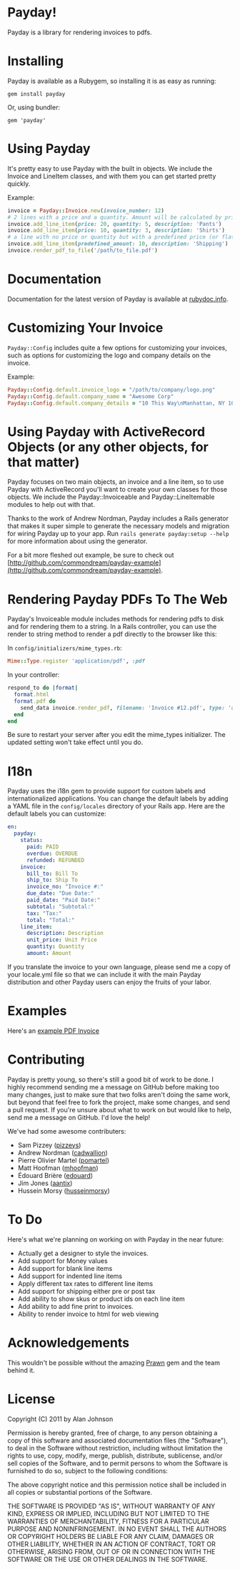 Payday!
===
Payday is a library for rendering invoices to pdfs.

Installing
===
Payday is available as a Rubygem, so installing it is as easy as running:

```
gem install payday
```

Or, using bundler:

```
gem 'payday'
```

Using Payday
===
It's pretty easy to use Payday with the built in objects. We include the Invoice and LineItem classes, and with them you can get started pretty quickly.

Example:

``` ruby
invoice = Payday::Invoice.new(invoice_number: 12)
# 2 lines with a price and a quantity. Amount will be calculated by price * quantity
invoice.add_line_item(price: 20, quantity: 5, description: 'Pants')
invoice.add_line_item(price: 10, quantity: 3, description: 'Shirts')
# a line with no price or quantity but with a predefined price (or flat fee)
invoice.add_line_item(predefined_amount: 10, description: 'Shipping')
invoice.render_pdf_to_file('/path/to_file.pdf')
```

Documentation
===
Documentation for the latest version of Payday is available at [rubydoc.info](http://www.rubydoc.info/gems/payday).

Customizing Your Invoice
===
`Payday::Config` includes quite a few options for customizing your invoices, such as options for customizing the logo and
company details on the invoice.

Example:

``` ruby
Payday::Config.default.invoice_logo = "/path/to/company/logo.png"
Payday::Config.default.company_name = "Awesome Corp"
Payday::Config.default.company_details = "10 This Way\nManhattan, NY 10001\n800-111-2222\nawesome@awesomecorp.com"
```

Using Payday with ActiveRecord Objects (or any other objects, for that matter)
===

Payday focuses on two main objects, an invoice and a line item, so to use Payday with ActiveRecord you'll want to create your own classes for those objects. We include the Payday::Invoiceable and Payday::LineItemable modules to help out with that.

Thanks to the work of Andrew Nordman, Payday includes a Rails generator that makes it super simple to generate the necessary models and migration for wiring Payday up to your app. Run `rails generate payday:setup --help` for more information about using the generator.

For a bit more fleshed out example, be sure to check out [http://github.com/commondream/payday-example](http://github.com/commondream/payday-example).

Rendering Payday PDFs To The Web
===
Payday's Invoiceable module includes methods for rendering pdfs to disk and for rendering them to a string. In a Rails controller, you can use the
render to string method to render a pdf directly to the browser like this:

In `config/initializers/mime_types.rb`:

``` ruby
Mime::Type.register 'application/pdf', :pdf
```

In your controller:

``` ruby
respond_to do |format|
  format.html
  format.pdf do
    send_data invoice.render_pdf, filename: 'Invoice #12.pdf', type: 'application/pdf', disposition: 'inline'
  end
end
```

Be sure to restart your server after you edit the mime_types initializer. The updated setting won't take effect until you do.

I18n
===
Payday uses the i18n gem to provide support for custom labels and internationalized applications. You can change the default labels by adding a YAML file in the `config/locales` directory of your Rails app. Here are the default labels you can customize:

``` yaml
en:
  payday:
    status:
      paid: PAID
      overdue: OVERDUE
      refunded: REFUNDED
    invoice:
      bill_to: Bill To
      ship_to: Ship To
      invoice_no: "Invoice #:"
      due_date: "Due Date:"
      paid_date: "Paid Date:"
      subtotal: "Subtotal:"
      tax: "Tax:"
      total: "Total:"
    line_item:
      description: Description
      unit_price: Unit Price
      quantity: Quantity
      amount: Amount
```

If you translate the invoice to your own language, please send me a copy of your locale.yml file so that we can include it with
the main Payday distribution and other Payday users can enjoy the fruits of your labor.

Examples
===
Here's an [example PDF Invoice](https://github.com/downloads/commondream/payday/example.pdf)

Contributing
===
Payday is pretty young, so there's still a good bit of work to be done. I highly recommend sending me a message on GitHub before making too many changes, just to make sure that two folks aren't doing the same work, but beyond that feel free to fork the project, make some changes, and send a pull request. If you're unsure about what to work on but would like to help, send me a message on GitHub. I'd love the help!

We've had some awesome contributers:

* Sam Pizzey ([pizzeys](http://github.com/pizzeys))
* Andrew Nordman ([cadwallion](http://github.com/cadwallion))
* Pierre Olivier Martel ([pomartel](http://github.com/pomartel))
* Matt Hoofman ([mhoofman](https://github.com/mhoofman))
* Édouard Brière ([edouard](https://github.com/edouard))
* Jim Jones ([aantix](https://github.com/aantix))
* Hussein Morsy ([husseinmorsy](https://github.com/husseinmorsy))

To Do
===
Here's what we're planning on working on with Payday in the near future:

* Actually get a designer to style the invoices.
* Add support for Money values
* Add support for blank line items
* Add support for indented line items
* Apply different tax rates to different line items
* Add support for shipping either pre or post tax
* Add ability to show skus or product ids on each line item
* Add ability to add fine print to invoices.
* Ability to render invoice to html for web viewing

Acknowledgements
===
This wouldn't be possible without the amazing [Prawn](http://prawn.majesticseacreature.com) gem and the team behind it.

License
===
Copyright (C) 2011 by Alan Johnson

Permission is hereby granted, free of charge, to any person obtaining a copy
of this software and associated documentation files (the "Software"), to deal
in the Software without restriction, including without limitation the rights
to use, copy, modify, merge, publish, distribute, sublicense, and/or sell
copies of the Software, and to permit persons to whom the Software is
furnished to do so, subject to the following conditions:

The above copyright notice and this permission notice shall be included in
all copies or substantial portions of the Software.

THE SOFTWARE IS PROVIDED "AS IS", WITHOUT WARRANTY OF ANY KIND, EXPRESS OR
IMPLIED, INCLUDING BUT NOT LIMITED TO THE WARRANTIES OF MERCHANTABILITY,
FITNESS FOR A PARTICULAR PURPOSE AND NONINFRINGEMENT. IN NO EVENT SHALL THE
AUTHORS OR COPYRIGHT HOLDERS BE LIABLE FOR ANY CLAIM, DAMAGES OR OTHER
LIABILITY, WHETHER IN AN ACTION OF CONTRACT, TORT OR OTHERWISE, ARISING FROM,
OUT OF OR IN CONNECTION WITH THE SOFTWARE OR THE USE OR OTHER DEALINGS IN
THE SOFTWARE.
